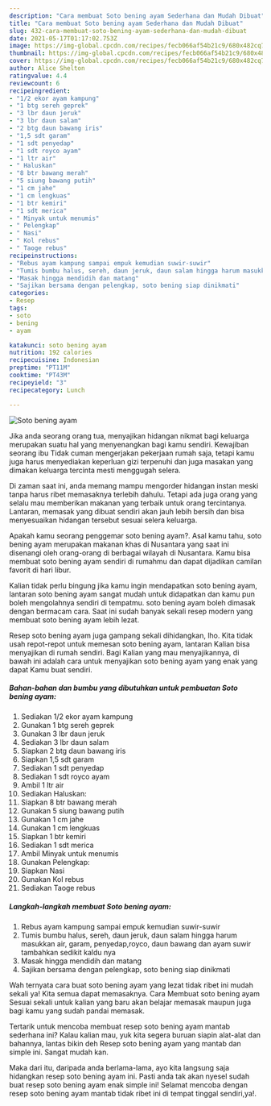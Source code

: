 ```yaml
---
description: "Cara membuat Soto bening ayam Sederhana dan Mudah Dibuat"
title: "Cara membuat Soto bening ayam Sederhana dan Mudah Dibuat"
slug: 432-cara-membuat-soto-bening-ayam-sederhana-dan-mudah-dibuat
date: 2021-05-17T01:17:02.753Z
image: https://img-global.cpcdn.com/recipes/fecb066af54b21c9/680x482cq70/soto-bening-ayam-foto-resep-utama.jpg
thumbnail: https://img-global.cpcdn.com/recipes/fecb066af54b21c9/680x482cq70/soto-bening-ayam-foto-resep-utama.jpg
cover: https://img-global.cpcdn.com/recipes/fecb066af54b21c9/680x482cq70/soto-bening-ayam-foto-resep-utama.jpg
author: Alice Shelton
ratingvalue: 4.4
reviewcount: 6
recipeingredient:
- "1/2 ekor ayam kampung"
- "1 btg sereh geprek"
- "3 lbr daun jeruk"
- "3 lbr daun salam"
- "2 btg daun bawang iris"
- "1,5 sdt garam"
- "1 sdt penyedap"
- "1 sdt royco ayam"
- "1 ltr air"
- " Haluskan"
- "8 btr bawang merah"
- "5 siung bawang putih"
- "1 cm jahe"
- "1 cm lengkuas"
- "1 btr kemiri"
- "1 sdt merica"
- " Minyak untuk menumis"
- " Pelengkap"
- " Nasi"
- " Kol rebus"
- " Taoge rebus"
recipeinstructions:
- "Rebus ayam kampung sampai empuk kemudian suwir-suwir"
- "Tumis bumbu halus, sereh, daun jeruk, daun salam hingga harum masukkan air, garam, penyedap,royco, daun bawang dan ayam suwir tambahkan sedikit kaldu nya"
- "Masak hingga mendidih dan matang"
- "Sajikan bersama dengan pelengkap, soto bening siap dinikmati"
categories:
- Resep
tags:
- soto
- bening
- ayam

katakunci: soto bening ayam 
nutrition: 192 calories
recipecuisine: Indonesian
preptime: "PT11M"
cooktime: "PT43M"
recipeyield: "3"
recipecategory: Lunch

---
```



![Soto bening ayam](https://img-global.cpcdn.com/recipes/fecb066af54b21c9/680x482cq70/soto-bening-ayam-foto-resep-utama.jpg)

Jika anda seorang orang tua, menyajikan hidangan nikmat bagi keluarga merupakan suatu hal yang menyenangkan bagi kamu sendiri. Kewajiban seorang ibu Tidak cuman mengerjakan pekerjaan rumah saja, tetapi kamu juga harus menyediakan keperluan gizi terpenuhi dan juga masakan yang dimakan keluarga tercinta mesti menggugah selera.

Di zaman  saat ini, anda memang mampu mengorder hidangan instan meski tanpa harus ribet memasaknya terlebih dahulu. Tetapi ada juga orang yang selalu mau memberikan makanan yang terbaik untuk orang tercintanya. Lantaran, memasak yang dibuat sendiri akan jauh lebih bersih dan bisa menyesuaikan hidangan tersebut sesuai selera keluarga. 



Apakah kamu seorang penggemar soto bening ayam?. Asal kamu tahu, soto bening ayam merupakan makanan khas di Nusantara yang saat ini disenangi oleh orang-orang di berbagai wilayah di Nusantara. Kamu bisa membuat soto bening ayam sendiri di rumahmu dan dapat dijadikan camilan favorit di hari libur.

Kalian tidak perlu bingung jika kamu ingin mendapatkan soto bening ayam, lantaran soto bening ayam sangat mudah untuk didapatkan dan kamu pun boleh mengolahnya sendiri di tempatmu. soto bening ayam boleh dimasak dengan bermacam cara. Saat ini sudah banyak sekali resep modern yang membuat soto bening ayam lebih lezat.

Resep soto bening ayam juga gampang sekali dihidangkan, lho. Kita tidak usah repot-repot untuk memesan soto bening ayam, lantaran Kalian bisa menyajikan di rumah sendiri. Bagi Kalian yang mau menyajikannya, di bawah ini adalah cara untuk menyajikan soto bening ayam yang enak yang dapat Kamu buat sendiri.

<!--inarticleads1-->

##### Bahan-bahan dan bumbu yang dibutuhkan untuk pembuatan Soto bening ayam:

1. Sediakan 1/2 ekor ayam kampung
1. Gunakan 1 btg sereh geprek
1. Gunakan 3 lbr daun jeruk
1. Sediakan 3 lbr daun salam
1. Siapkan 2 btg daun bawang iris
1. Siapkan 1,5 sdt garam
1. Sediakan 1 sdt penyedap
1. Sediakan 1 sdt royco ayam
1. Ambil 1 ltr air
1. Sediakan  Haluskan:
1. Siapkan 8 btr bawang merah
1. Gunakan 5 siung bawang putih
1. Gunakan 1 cm jahe
1. Gunakan 1 cm lengkuas
1. Siapkan 1 btr kemiri
1. Sediakan 1 sdt merica
1. Ambil  Minyak untuk menumis
1. Gunakan  Pelengkap:
1. Siapkan  Nasi
1. Gunakan  Kol rebus
1. Sediakan  Taoge rebus




<!--inarticleads2-->

##### Langkah-langkah membuat Soto bening ayam:

1. Rebus ayam kampung sampai empuk kemudian suwir-suwir
1. Tumis bumbu halus, sereh, daun jeruk, daun salam hingga harum masukkan air, garam, penyedap,royco, daun bawang dan ayam suwir tambahkan sedikit kaldu nya
1. Masak hingga mendidih dan matang
1. Sajikan bersama dengan pelengkap, soto bening siap dinikmati




Wah ternyata cara buat soto bening ayam yang lezat tidak ribet ini mudah sekali ya! Kita semua dapat memasaknya. Cara Membuat soto bening ayam Sesuai sekali untuk kalian yang baru akan belajar memasak maupun juga bagi kamu yang sudah pandai memasak.

Tertarik untuk mencoba membuat resep soto bening ayam mantab sederhana ini? Kalau kalian mau, yuk kita segera buruan siapin alat-alat dan bahannya, lantas bikin deh Resep soto bening ayam yang mantab dan simple ini. Sangat mudah kan. 

Maka dari itu, daripada anda berlama-lama, ayo kita langsung saja hidangkan resep soto bening ayam ini. Pasti anda tak akan nyesel sudah buat resep soto bening ayam enak simple ini! Selamat mencoba dengan resep soto bening ayam mantab tidak ribet ini di tempat tinggal sendiri,ya!.

